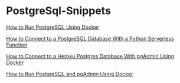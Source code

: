 # PostgreSql-Snippets

[How to Run PostgreSQL Using Docker](https://towardsdatascience.com/how-to-run-postgresql-using-docker-15bf87b452d4)

[How to Connect to a PostgreSQL Database With a Python Serverless Function](https://towardsdatascience.com/how-to-connect-to-a-postgresql-database-with-a-python-serverless-function-f5f3b244475)

[How to Connect to a Heroku Postgres Database With pgAdmin Using Docker](https://towardsdatascience.com/how-to-connect-to-a-heroku-postgres-database-with-pgadmin4-using-docker-6ac1e423ae66)

[How to Run PostgreSQL and pgAdmin Using Docker](https://towardsdatascience.com/how-to-run-postgresql-and-pgadmin-using-docker-3a6a8ae918b5)
